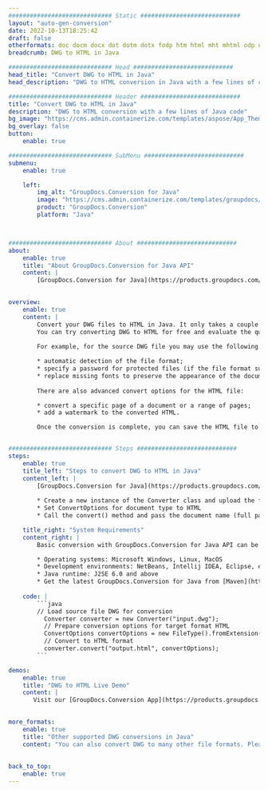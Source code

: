 ```yaml
---
############################# Static ############################
layout: "auto-gen-conversion"
date: 2022-10-13T18:25:42
draft: false
otherformats: doc docm docx dot dotm dotx fodp htm html mht mhtml odp odt otp pot potm potx pps ppsm ppsx ppt pptm pptx rtf
breadcrumb: DWG to HTML in Java

############################# Head ############################
head_title: "Convert DWG to HTML in Java"
head_description: "DWG to HTML conversion in Java with a few lines of code. Convert over 160 file formats using the GroupDocs document conversion API for Java"

############################# Header ############################
title: "Convert DWG to HTML in Java"
description: "DWG to HTML conversion with a few lines of Java code"
bg_image: "https://cms.admin.containerize.com/templates/aspose/App_Themes/V3/images/bg/header1.png"
bg_overlay: false
button:
    enable: true

############################# SubMenu ############################
submenu:
    enable: true

    left:
        img_alt: "GroupDocs.Conversion for Java"
        image: "https://cms.admin.containerize.com/templates/groupdocs/images/product-logos/90x90-noborder/groupdocs-conversion-java.png"
        product: "GroupDocs.Conversion"
        platform: "Java"



############################# About ############################
about:
    enable: true
    title: "About GroupDocs.Conversion for Java API"
    content: |
        [GroupDocs.Conversion for Java](https://products.groupdocs.com/conversion/java/) is an advanced file format conversion API for converting between popular image and document formats such as Microsoft Office, OpenDocument, PDF, HTML, email, CAD. and much more with just a few lines of code. The native API automatically detects the formats of the original documents and offers many options for customizing the converted documents. Along with the function of extracting information from a document, it also supports caching of the conversion results to the local disk by default. However, any type of cache storage can be supported by implementing the appropriate interfaces - Amazon S3, Dropbox, Google Drive, Windows Azure, Reddis, or any others.
    

overview:
    enable: true
    content: |
        Convert your DWG files to HTML in Java. It only takes a couple of lines of Java code on any platform of your choice, such as Windows, Linux, macOS.
        You can try converting DWG to HTML for free and evaluate the quality of the conversion results. Along with simple file conversion scripts, you can try more sophisticated options for loading the DWG source file and storing the HTML output. 
        
        For example, for the source DWG file you may use the following load options:

        * automatic detection of the file format;
        * specify a password for protected files (if the file format supports it);
        * replace missing fonts to preserve the appearance of the document.
        
        There are also advanced convert options for the HTML file:

        * convert a specific page of a document or a range of pages;
        * add a watermark to the converted HTML.

        Once the conversion is complete, you can save the HTML file to your local file path or to any third party storage such as FTP, Amazon S3, Google Drive, Dropbox etc. Please note - to convert DWG to HTML, you do not need to install any additional software, such as MS Office, Open Office, Adobe Acrobat Reader etc.


############################# Steps ############################
steps:
    enable: true
    title_left: "Steps to convert DWG to HTML in Java"
    content_left: |
        [GroupDocs.Conversion for Java](https://products.groupdocs.com/conversion/java/) allows developers to easily convert DWG file to HTML with a few lines of code.
        
        * Create a new instance of the Converter class and upload the file DWG with the full path
        * Set ConvertOptions for document type to HTML
        * Call the convert() method and pass the document name (full path) and format (HTML) as a parameter

    title_right: "System Requirements"
    content_right: |
        Basic conversion with GroupDocs.Conversion for Java API can be done with just a few lines of code. Our APIs are supported on all major platforms and operating systems. Before executing the code below, make sure you have the following prerequisites installed on your system.

        * Operating systems: Microsoft Windows, Linux, MacOS
        * Development environments: NetBeans, Intellij IDEA, Eclipse, etc.
        * Java runtime: J2SE 6.0 and above
        * Get the latest GroupDocs.Conversion for Java from [Maven](https://repository.groupdocs.com/webapp/#/artifacts/browse/tree/General/repo/com/groupdocs/groupdocs-conversion)
         
    code: |
        ```java    
        // Load source file DWG for conversion
          Converter converter = new Converter("input.dwg");
          // Prepare conversion options for target format HTML
          ConvertOptions convertOptions = new FileType().fromExtension("html").getConvertOptions();
          // Convert to HTML format
          converter.convert("output.html", convertOptions);
        ```

demos:
    enable: true
    title: "DWG to HTML Live Demo"
    content: |
       Visit our [GroupDocs.Conversion App](https://products.groupdocs.app/conversion/family) website and try DWG to HTML conversion now. The free demo has the following benefits
          

more_formats:
    enable: true
    title: "Other supported DWG conversions in Java"
    content: "You can also convert DWG to many other file formats. Please see the list below."
       
       
back_to_top:
    enable: true
---
```

